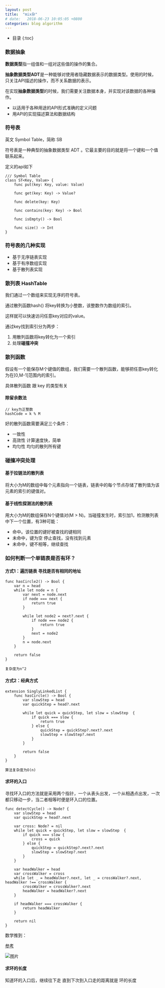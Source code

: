 ```yaml
---
layout: post
title:  "mix杂"
# date:   2018-06-23 10:05:05 +0800
categories: blog algorithm
---
```


* 目录
{:toc}

### 数据抽象

**数据类型**指一组值和一组对这些值的操作的集合。

**抽象数据类型ADT**是一种能够对使用者隐藏数据表示的数据类型。使用的时候，只关注API描述的操作，而不关系数据的表示。

在实现**抽象数据类型**的时候，我们需要关注数据本身，并实现对该数据的各种操作。

- 以适用于各种用途的API形式准确的定义问题
- 用API的实现描述算法和数据结构

### 符号表  

英文 Symbol Table，简称 SB

符号表是一种典型的抽象数据类型 ADT 。它最主要的目的就是将一个键和一个值联系起来。

定义的api如下

    /// Symbol Table
    class ST<Key, Value> {
        func put(key: Key, value: Value)
        
        func get(key: Key) -> Value?
        
        func delete(key: Key)
        
        func contains(key: Key) -> Bool
        
        func isEmpty() -> Bool
        
        func size() -> Int
    }

### 符号表的几种实现

- 基于无序链表实现
- 基于有序数组实现
- 基于散列表实现


### 散列表 HashTable

我们通过一个数组来实现无序的符号表。 

通过散列函数hash() 将key转换为小整数，该整数作为数组的索引。

这样就可以快速访问任意key对应的value。

通过key找到索引分为两步：
1. 用散列函数将key转化为一个索引
2. 处理**碰撞冲突**

### 散列函数

假设有一个能保存M个键值的数组，我们需要一个散列函数，能够把任意key转化为在[0,M-1]范围内的索引。

具体散列函数 跟 key 的类型有关

#### 除留余数法

    // key为正整数
    hashCode = k % M

好的散列函数需要满足三个条件：
- 一致性 
- 高效性 计算速度快，简单
- 均匀性 均匀的散列所有键

### 碰撞冲突处理

#### 基于拉链法的散列表

将大小为M的数组中每个元素指向一个链表，链表中的每个节点存储了散列值为该元素的索引的键值对。






#### 基于线性探测法的散列表

用大小为M的数组保存N个键值对(M > N)。当碰撞发生时，索引加1，检测散列表中下一个位置，有3种可能：
- 命中。该位置的键好被查找的键相同
- 未命中，键为空  停止查找，没有找到元素
- 未命中，键不相等，继续查找


### 如何判断一个单链表是否有环？

#### 方式1：遍历链表 寻找是否有相同的地址

    func hasCircle2() -> Bool {
        var n = head
        while let node = n {
            var next = node.next
            if node === next {
                return true
            }
            
            while let node2 = next?.next {
                if node === node2 {
                    return true
                }   
                next = node2
            }
            n = node.next
        }
        
        return false
    }

    复杂度为n^2

#### 方式2：经典方式

    extension SinglyLinkedList {
        func hasCircle() -> Bool {
            var slowStep = head
            var quickStep = head?.next
            
            while let quick = quickStep, let slow = slowStep  {
                if quick === slow {
                    return true
                } else {
                    quickStep = quickStep?.next?.next
                    slowStep = slowStep?.next
                }
            }
            
            return false
        }
    }

    算法复杂度为O(n)

#### 求环的入口

寻找环入口的方法就是采用两个指针，一个从表头出发，一个从相遇点出发，一次都只移动一步，当二者相等时便是环入口的位置。

    func detectCycle() -> Node? {
        var slowStep = head
        var quickStep = head?.next
        
        var cross: Node? = nil
        while let quick = quickStep, let slow = slowStep  {
            if quick === slow {
                cross = quick
            } else {
                quickStep = quickStep?.next?.next
                slowStep = slowStep?.next
            }
        }
        
        var headWalker = head
        var crossWalker = cross
        while let _ = headWalker?.next, let _ = crossWalker?.next, headWalker !== crossWalker {
            crossWalker = crossWalker?.next
            headWalker = headWalker?.next
        }
        
        if headWalker === crossWalker {
            return headWalker
        }
        
        return nil
    }

数学推到：

[参考](https://blog.csdn.net/sinat_35261315/article/details/79205157)

![图片](http://pc5ouzvhg.bkt.clouddn.com/WechatIMG187.jpeg)

#### 求环的长度 

知道环的入口后，继续往下走  直到下次到入口走的距离就是 环的长度




